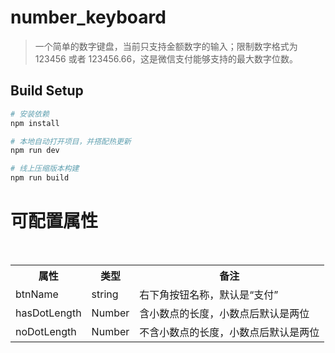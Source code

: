 # number_keyboard

> 一个简单的数字键盘，当前只支持金额数字的输入；限制数字格式为 123456 或者 123456.66，这是微信支付能够支持的最大数字位数。

## Build Setup

``` bash
# 安装依赖
npm install

# 本地自动打开项目，并搭配热更新
npm run dev

# 线上压缩版本构建
npm run build
```


# 可配置属性
<table>
    <tr>
        <th>属性</th>
        <th>类型</th>
        <th>备注</th>
    </tr>
    <tr>
        <td>btnName</td>
        <td>string</td>
        <td>右下角按钮名称，默认是“支付”</td>
    </tr>
    <tr>
        <td>hasDotLength</td>
        <td>Number</td>
        <td>含小数点的长度，小数点后默认是两位</td>
    </tr>
    <tr>
        <td>noDotLength</td>
        <td>Number</td>
        <td>不含小数点的长度，小数点后默认是两位</td>
    </tr>
</table>






